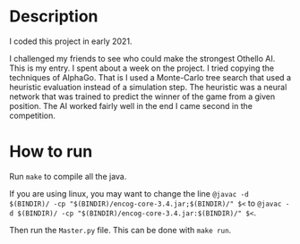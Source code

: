 # Description
I coded this project in early 2021.

I challenged my friends to see who could make the strongest Othello AI. 
This is my entry. I spent about a week on the project. I tried copying the techniques of AlphaGo. That is
I used a Monte-Carlo tree search that used a heuristic evaluation instead of a simulation step. The heuristic was
a neural network that was trained to predict the winner of the game from a given position. The AI worked fairly well
in the end I came second in the competition.

# How to run
Run
`make`
to compile all the java.

If you are using linux, you may want to change the line
`@javac -d $(BINDIR)/ -cp "$(BINDIR)/encog-core-3.4.jar;$(BINDIR)/" $<`
to 
`@javac -d $(BINDIR)/ -cp "$(BINDIR)/encog-core-3.4.jar:$(BINDIR)/" $<`.

Then run the `Master.py` file. This can be done with `make run`.